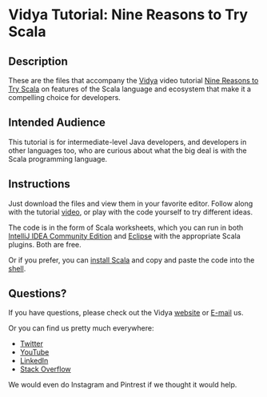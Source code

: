 # Vidya Tutorial: Nine Reasons to Try Scala

## Description

These are the files that accompany the [Vidya](http://www.vidyasource.com) video tutorial 
[Nine Reasons to Try Scala](https://www.youtube.com/watch?v=rbZ6GzR8B7I) on features of the Scala language and ecosystem
that make it a compelling choice for developers.


## Intended Audience

This tutorial is for intermediate-level Java developers, and developers in other languages too, who are curious about 
what the big deal is with the Scala programming language.


## Instructions

Just download the files and view them in your favorite editor. Follow along with the tutorial [video](http://www.youtube.com/watch?v=pq0ArQhhWzU),
or play with the code yourself to try different ideas.

The code is in the form of Scala worksheets, which you can run in both [IntelliJ IDEA Community Edition](https://www.jetbrains.com/idea/download/) and
[Eclipse](https://eclipse.org/downloads/packages/eclipse-ide-java-developers/lunasr1a) with the appropriate Scala plugins. 
Both are free.

Or if you prefer, you can [install Scala](http://www.scala-lang.org/download/install.html) and copy and paste the code into
the [shell](http://scala-lang.org/documentation/getting-started.html?_ga=1.151579321.1007941740.1427391086#your_first_lines_of_code).

## Questions?

If you have questions, please check out the Vidya [website](http://www.vidyasource.com) or [E-mail](mailto:info@vidyasource.com) us.

Or you can find us pretty much everywhere:

* [Twitter](https://twitter.com/VidyaSource)
* [YouTube](https://www.youtube.com/channel/UC24LVc8Bb65SF6LW-SLog9A)
* [LinkedIn](http://www.linkedin.com/company/3285099?trk=prof-exp-company-name)
* [Stack Overflow]([https://plus.google.com/+Vidyasource](https://stackoverflow.com/users/1347281/vidya))

We would even do Instagram and Pintrest if we thought it would help.
